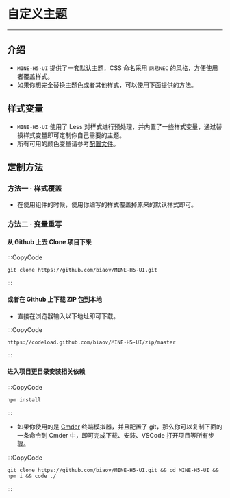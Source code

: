 # 自定义主题

---

## 介绍

- `MINE-H5-UI` 提供了一套默认主题，CSS 命名采用 `网易NEC` 的风格，方便使用者覆盖样式。
- 如果你想完全替换主题色或者其他样式，可以使用下面提供的方法。

## 样式变量

- `MINE-H5-UI` 使用了 Less 对样式进行预处理，并内置了一些样式变量，通过替换样式变量即可定制你自己需要的主题。
- 所有可用的颜色变量请参考[配置文件](https://github.com/biaov/MINE-H5-UI)。

## 定制方法

### 方法一 · 样式覆盖

- 在使用组件的时候，使用你编写的样式覆盖掉原来的默认样式即可。

### 方法二 · 变量重写

#### 从 Github 上去 Clone 项目下来

:::CopyCode

```Basic
git clone https://github.com/biaov/MINE-H5-UI.git
```

:::

#### 或者在 Github 上下载 ZIP 包到本地

- 直接在浏览器输入以下地址即可下载。

:::CopyCode

```Text
https://codeload.github.com/biaov/MINE-H5-UI/zip/master
```

:::

#### 进入项目更目录安装相关依赖

:::CopyCode

```Basic
npm install
```

:::

- 如果你使用的是 [Cmder](https://cmder.net/) 终端模拟器，并且配置了 git，那么你可以复制下面的一条命令到 Cmder 中，即可完成下载、安装、VSCode 打开项目等所有步骤。

:::CopyCode

```Basic
git clone https://github.com/biaov/MINE-H5-UI.git && cd MINE-H5-UI && npm i && code ./
```

:::
